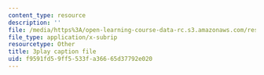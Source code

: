 ```yaml
---
content_type: resource
description: ''
file: /media/https%3A/open-learning-course-data-rc.s3.amazonaws.com/res-2-006-girls-who-build-cameras-summer-2016/f9591fd59ff5533fa36665d37792e020_mTOi3SpJCjw.vtt
file_type: application/x-subrip
resourcetype: Other
title: 3play caption file
uid: f9591fd5-9ff5-533f-a366-65d37792e020
---
```

